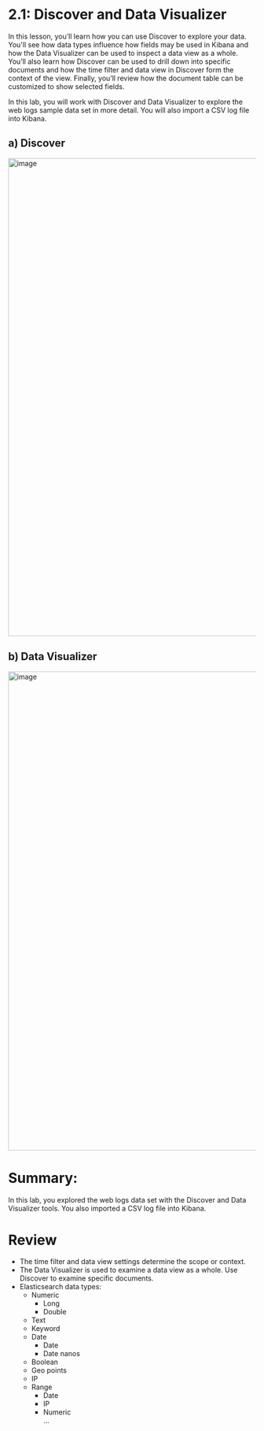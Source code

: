 # 2.1: Discover and Data Visualizer

In this lesson, you’ll learn how you can use Discover to explore your data. You'll see how data types influence how fields may be used in Kibana and how the Data Visualizer can be used to inspect a data view as a whole. You’ll also learn how Discover can be used to drill down into specific documents and how the time filter and data view in Discover form the context of the view. Finally, you’ll review how the document table can be customized to show selected fields.

In this lab, you will work with Discover and Data Visualizer to explore the web logs sample data set in more detail. You will also import a CSV log file into Kibana.


## a) Discover

<img width="1915" height="971" alt="image" src="https://github.com/user-attachments/assets/3d10abd0-05f1-4e5b-900b-141f5e3a0109" />

## b) Data Visualizer

<img width="1919" height="973" alt="image" src="https://github.com/user-attachments/assets/43269b8a-52db-4264-bd82-67ce48501dde" />


# Summary:

In this lab, you explored the web logs data set with the Discover and Data Visualizer tools. You also imported a CSV log file into Kibana.

# Review

- The time filter and data view settings determine the scope or context.
- The Data Visualizer is used to examine a data view as a whole. Use Discover to examine specific documents.
- Elasticsearch data types:
    - Numeric
      - Long
      - Double
    - Text
    - Keyword
    - Date
      - Date
      - Date nanos
    - Boolean
    - Geo points
    - IP
    - Range
      - Date
      - IP
      - Numeric     
    ...
